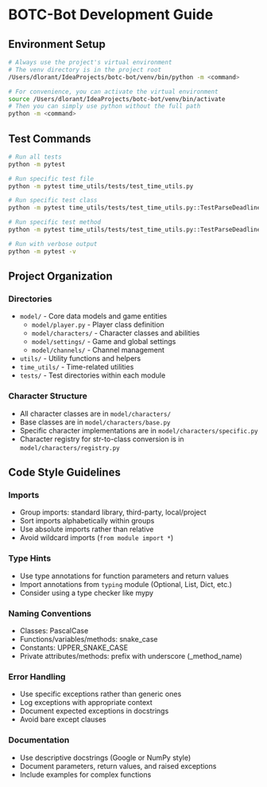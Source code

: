 # BOTC-Bot Development Guide

## Environment Setup
```bash
# Always use the project's virtual environment
# The venv directory is in the project root
/Users/dlorant/IdeaProjects/botc-bot/venv/bin/python -m <command>

# For convenience, you can activate the virtual environment
source /Users/dlorant/IdeaProjects/botc-bot/venv/bin/activate
# Then you can simply use python without the full path
python -m <command>
```

## Test Commands
```bash
# Run all tests
python -m pytest

# Run specific test file
python -m pytest time_utils/tests/test_time_utils.py

# Run specific test class
python -m pytest time_utils/tests/test_time_utils.py::TestParseDeadline

# Run specific test method
python -m pytest time_utils/tests/test_time_utils.py::TestParseDeadline::test_unix_timestamp

# Run with verbose output
python -m pytest -v
```

## Project Organization

### Directories
- `model/` - Core data models and game entities
  - `model/player.py` - Player class definition
  - `model/characters/` - Character classes and abilities
  - `model/settings/` - Game and global settings
  - `model/channels/` - Channel management
- `utils/` - Utility functions and helpers
- `time_utils/` - Time-related utilities
- `tests/` - Test directories within each module

### Character Structure
- All character classes are in `model/characters/`
- Base classes are in `model/characters/base.py`
- Specific character implementations are in `model/characters/specific.py`
- Character registry for str-to-class conversion is in `model/characters/registry.py`

## Code Style Guidelines

### Imports
- Group imports: standard library, third-party, local/project
- Sort imports alphabetically within groups
- Use absolute imports rather than relative
- Avoid wildcard imports (`from module import *`)

### Type Hints
- Use type annotations for function parameters and return values
- Import annotations from `typing` module (Optional, List, Dict, etc.)
- Consider using a type checker like mypy

### Naming Conventions
- Classes: PascalCase
- Functions/variables/methods: snake_case
- Constants: UPPER_SNAKE_CASE
- Private attributes/methods: prefix with underscore (_method_name)

### Error Handling
- Use specific exceptions rather than generic ones
- Log exceptions with appropriate context
- Document expected exceptions in docstrings
- Avoid bare except clauses

### Documentation
- Use descriptive docstrings (Google or NumPy style)
- Document parameters, return values, and raised exceptions
- Include examples for complex functions